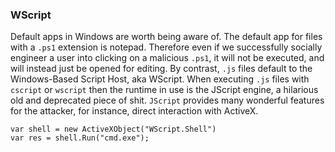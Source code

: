 ### WScript

Default apps in Windows are worth being aware of. The default app for files with a `.ps1` extension is notepad. Therefore even if we successfully socially engineer a user into clicking on a malicious `.ps1`, it will not be executed, and will instead just be opened for editing. By contrast, `.js` files default to the Windows-Based Script Host, aka WScript. When executing `.js` files with `cscript` or `wscript` then the runtime in use is the JScript engine, a hilarious old and deprecated piece of shit. `JScript` provides many wonderful features for the attacker, for instance, direct interaction with ActiveX.

```jscript
var shell = new ActiveXObject("WScript.Shell")
var res = shell.Run("cmd.exe");
```